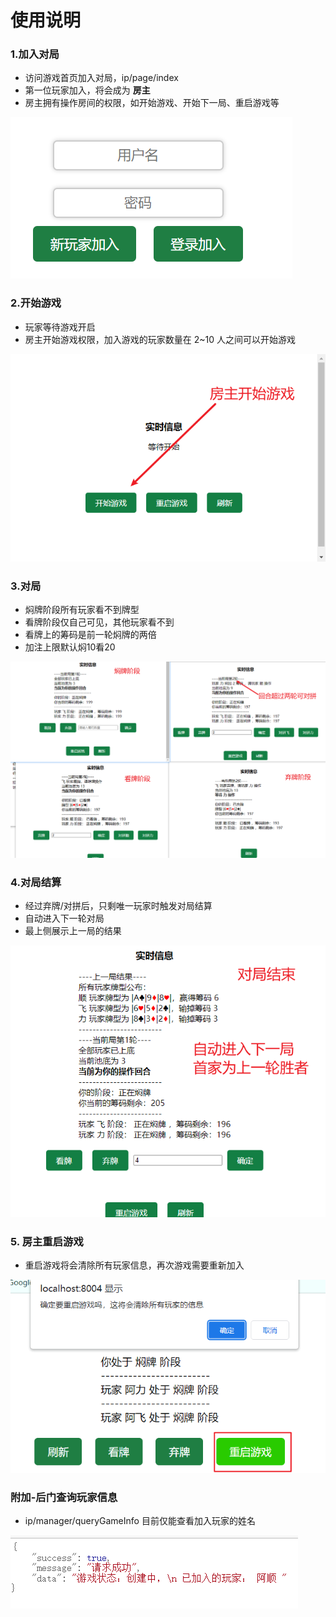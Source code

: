 # 使用说明

### 1.加入对局

+ 访问游戏首页加入对局，ip/page/index
+ 第一位玩家加入，将会成为 **房主**
+ 房主拥有操作房间的权限，如开始游戏、开始下一局、重启游戏等

![Alt](./readme_files/img001.png)

### 2.开始游戏

+ 玩家等待游戏开启
+ 房主开始游戏权限，加入游戏的玩家数量在 2~10 人之间可以开始游戏

![Alt](./readme_files/img002.png)

### 3.对局

+ 焖牌阶段所有玩家看不到牌型
+ 看牌阶段仅自己可见，其他玩家看不到
+ 看牌上的筹码是前一轮焖牌的两倍
+ 加注上限默认焖10看20

![Alt](./readme_files/img003.png)

### 4.对局结算

+ 经过弃牌/对拼后，只剩唯一玩家时触发对局结算
+ 自动进入下一轮对局
+ 最上侧展示上一局的结果

![Alt](./readme_files/img004.png)

### 5. 房主重启游戏

+ 重启游戏将会清除所有玩家信息，再次游戏需要重新加入

![Alt](./readme_files/img006.png)

### 附加-后门查询玩家信息
+ ip/manager/queryGameInfo 目前仅能查看加入玩家的姓名

![Alt](./readme_files/img007.png)